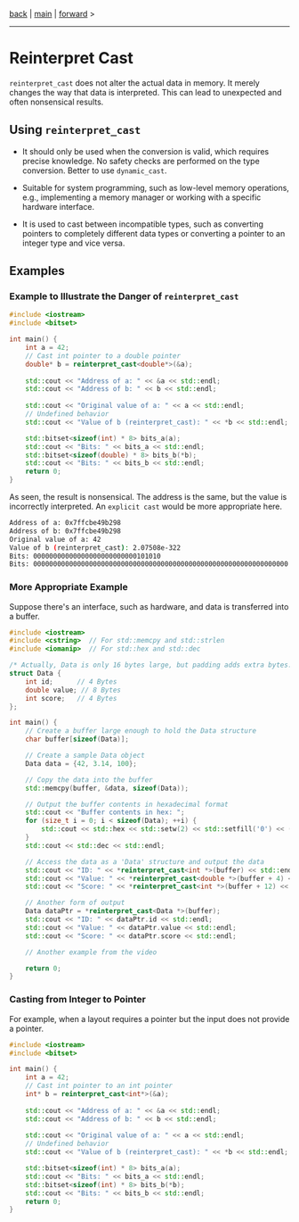 
[back](cpp06_03_static_and_dynamic_cast.md) | [main](/) | [forward](cpp06_05_const_cast.md) > 

---

# Reinterpret Cast

`reinterpret_cast` does not alter the actual data in memory. It merely changes the way that data is interpreted. This can lead to unexpected and often nonsensical results.

## Using `reinterpret_cast`
- It should only be used when the conversion is valid, which requires precise knowledge. No safety checks are performed on the type conversion. Better to use `dynamic_cast`.

- Suitable for system programming, such as low-level memory operations, e.g., implementing a memory manager or working with a specific hardware interface.

- It is used to cast between incompatible types, such as converting pointers to completely different data types or converting a pointer to an integer type and vice versa.

## Examples

### Example to Illustrate the Danger of `reinterpret_cast`
```cpp
#include <iostream>
#include <bitset>

int main() {
    int a = 42;
    // Cast int pointer to a double pointer
    double* b = reinterpret_cast<double*>(&a);
 
    std::cout << "Address of a: " << &a << std::endl;
    std::cout << "Address of b: " << b << std::endl;
    
    std::cout << "Original value of a: " << a << std::endl;
    // Undefined behavior
    std::cout << "Value of b (reinterpret_cast): " << *b << std::endl;

    std::bitset<sizeof(int) * 8> bits_a(a);
    std::cout << "Bits: " << bits_a << std::endl;
    std::bitset<sizeof(double) * 8> bits_b(*b);
    std::cout << "Bits: " << bits_b << std::endl;
    return 0;
}
```

As seen, the result is nonsensical. The address is the same, but the value is incorrectly interpreted. An `explicit cast` would be more appropriate here.

```bash
Address of a: 0x7ffcbe49b298
Address of b: 0x7ffcbe49b298
Original value of a: 42
Value of b (reinterpret_cast): 2.07508e-322
Bits: 00000000000000000000000000101010
Bits: 0000000000000000000000000000000000000000000000000000000000000000
```

### More Appropriate Example
Suppose there's an interface, such as hardware, and data is transferred into a buffer.

```cpp
#include <iostream>
#include <cstring>  // For std::memcpy and std::strlen
#include <iomanip>  // For std::hex and std::dec

/* Actually, Data is only 16 bytes large, but padding adds extra bytes. See the output of the loop. */
struct Data {
    int id;      // 4 Bytes
    double value; // 8 Bytes
    int score;   // 4 Bytes
};

int main() {
    // Create a buffer large enough to hold the Data structure
    char buffer[sizeof(Data)];

    // Create a sample Data object
    Data data = {42, 3.14, 100};  

    // Copy the data into the buffer
    std::memcpy(buffer, &data, sizeof(Data));

    // Output the buffer contents in hexadecimal format
    std::cout << "Buffer contents in hex: ";
    for (size_t i = 0; i < sizeof(Data); ++i) {
        std::cout << std::hex << std::setw(2) << std::setfill('0') << (int)(unsigned char)buffer[i] << " ";
    }
    std::cout << std::dec << std::endl;

    // Access the data as a 'Data' structure and output the data
    std::cout << "ID: " << *reinterpret_cast<int *>(buffer) << std::endl;
    std::cout << "Value: " << *reinterpret_cast<double *>(buffer + 4) << std::endl;
    std::cout << "Score: " << *reinterpret_cast<int *>(buffer + 12) << std::endl;

    // Another form of output
    Data dataPtr = *reinterpret_cast<Data *>(buffer);
    std::cout << "ID: " << dataPtr.id << std::endl;
    std::cout << "Value: " << dataPtr.value << std::endl;
    std::cout << "Score: " << dataPtr.score << std::endl;

    // Another example from the video

    return 0;
}
```

### Casting from Integer to Pointer
For example, when a layout requires a pointer but the input does not provide a pointer.

```cpp
#include <iostream>
#include <bitset>

int main() {
    int a = 42;
    // Cast int pointer to an int pointer
    int* b = reinterpret_cast<int*>(&a);
 
    std::cout << "Address of a: " << &a << std::endl;
    std::cout << "Address of b: " << b << std::endl;
    
    std::cout << "Original value of a: " << a << std::endl;
    // Undefined behavior
    std::cout << "Value of b (reinterpret_cast): " << *b << std::endl;

    std::bitset<sizeof(int) * 8> bits_a(a);
    std::cout << "Bits: " << bits_a << std::endl;
    std::bitset<sizeof(int) * 8> bits_b(*b);
    std::cout << "Bits: " << bits_b << std::endl;
    return 0;
}

